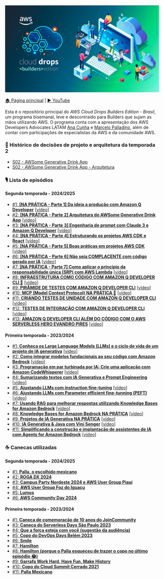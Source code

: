  ![AWS Cloud Drops Builders Edition - Brasil logo](logo.jpeg)

[🏠 Página principal](https://www.youtube.com/watch?v=Ng_8PlvzA3Y&list=PLQHh55hXC4yrlnKxKDsLPFl5O6sTfXWHu) | [▶️ YouTube](https://www.youtube.com/@AmazonWebServicesLatinAmerica) 

Esta é o repositório principal do *AWS Cloud Drops Builders Edition - Brasil*, um programa bisemanal, leve e descontraído para Builders que sujam as mãos utilizando AWS. O programa conta com a apresentação dos AWS Developers Advocates LATAM [Ana Cunha](https://www.linkedin.com/in/analuizacunha/) e [Marcelo Palladino](https://www.linkedin.com/in/mfpalladino/), além de contar com participações de especialistas da AWS e da comunidade AWS.

### 📜 Histórico de decisões de projeto e arquitetura da temporada 2 

* [S02 - AWSome Generative Drink App](/decision%20log/s02/README.md)
* [S02 - AWSome Generative Drink App - Arquitetura](/images/architecture%20s02.png)

### 🎙️ Lista de episódios 

#### Segunda temporada - 2024/2025

* [#1: **[NA PRÁTICA - Parte 1] Da ideia a produção com Amazon Q Developer**](/episode/11) [[vídeo](https://bit.ly/cdbe-s02e01)]
* [#2: **[NA PRÁTICA - Parte 2] Arquitetura do AWSome Generative Drink App**](/episode/12) [[vídeo](https://bit.ly/cdbe-s02ep02)]
* [#3: **[NA PRÁTICA - Parte 3] Engenharia de prompt com Claude 3 e Amazon Q Developer**](/episode/13) [[vídeo](https://bit.ly/cdbe-s02e03)]
* [#4: **[NA PRÁTICA - Parte 4] Estruturando os projetos AWS CDK e React**](/episode/14) [[vídeo](https://bit.ly/cdbe-s02e04)]
* [#5: **[NA PRÁTICA - Parte 5] Boas práticas em projetos AWS CDK**](/episode/15) [[vídeo](https://bit.ly/cdbe-s02e05)]
* [#6: **[NA PRÁTICA - Parte 6] Não seja COMPLACENTE com código gerado por IA**](/episode/16) [[vídeo](https://bit.ly/cdbe-s02e06)]
* [#7: **[NA PRÁTICA - Parte 7] Como aplicar o princípio da responsabilidade única (SRP) com AWS Lambda**](/episode/17) [[vídeo](https://bit.ly/cdbe-s02e07)]
* [#8: **INFRAESTRUTURA COMO CÓDIGO COM AMAZON Q DEVELOPER CLI 🚀**](/episode/18) [[vídeo](https://bit.ly/cdbe-s02e08)]
* [#9: **PIRÂMIDE DE TESTES COM AMAZON Q DEVELOPER CLI**](/episode/19) [[vídeo](https://bit.ly/cdbe-s02e09)]
* [#10: **MCP (Model Context Protocol) NA PRÁTICA 🚀**](/episode/20) [[vídeo](https://bit.ly/cdbe-s02e10)]
* [#11: **CRIANDO TESTES DE UNIDADE COM AMAZON Q DEVELOPER CLI**](/episode/21) [[vídeo](https://bit.ly/cdbe-s02e11)]
* [#12: **TESTES DE INTEGRAÇÃO COM AMAZON Q DEVELOPER CLI**](/episode/22) [[vídeo](https://bit.ly/cdbe-s02e12)]
* [#13: **AMAZON Q DEVELOPER CLI ALÉM DO CÓDIGO COM O AWS SERVERLESS HERO EVANDRO PIRES**](/episode/23) [[vídeo](https://bit.ly/cdbe-s02e13)]

#### Primeira temporada - 2023/2024

* [#1: **Conheça os Large Language Models (LLMs) e o ciclo de vida de um projeto de IA generativa**](/episode/0) [[vídeo](https://youtu.be/DwTV5uNENqo?list=PLQHh55hXC4yrsSptdH0mh0QyHWiI4waUV&t=313)]
* [#2: **Como integrar modelos fundacionais ao seu código com Amazon Bedrock**](/episode/1) [[vídeo](https://youtu.be/Ng_8PlvzA3Y?list=PLQHh55hXC4yrsSptdH0mh0QyHWiI4waUV&t=340)]
* [#3: **Programação em par turbinada por IA: Crie uma aplicação com Amazon CodeWhisperer**](/episode/2) [[vídeo](https://www.youtube.com/watch?v=nMNPN0q8Sfo)]
* [#4: **Sumarizando textos com IA Generativa e Prompt Engineering**](/episode/3) [[vídeo](https://www.youtube.com/watch?v=QkkUcbtzoIg)]
* [#5: **Ajustando LLMs com instruction fine-tuning**](/episode/4) [[vídeo](https://www.youtube.com/watch?v=pD7ol5xDGm8)]
* [#6: **Ajustando LLMs com Parameter efficient fine-tunning (PEFT)**](/episode/5) [[vídeo](https://www.youtube.com/watch?v=18eWp6ceP4k)]
* [#7: **Usando RAG para melhorar respostas utilizando Knowledge Bases for Amazon Bedrock**](/episode/6) [[vídeo](https://www.youtube.com/watch?v=7lF8_9bG15Q)]
* [#8: **Knowledge Bases for Amazon Bedrock NA PRÁTICA**](/episode/7) [[vídeo](https://www.youtube.com/watch?v=tS8GfsnMSbI)]
* [#9: **Projetos de IA Generativa NA PRÁTICA**](/episode/8) [[vídeo](https://www.youtube.com/watch?v=6FC9iFdLoZQ)]
* [#10: **IA Generativa & Java com Vini Senger**](/episode/9) [[vídeo](https://www.youtube.com/watch?v=zkhMc-nzm-k)]
* [#11: **Simplificando a construção e implantação de assistentes de IA com Agents for Amazon Bedrock**](/episode/10) [[vídeo](https://youtube.com/live/abQmX-3vpSQ)]

### ☕ Canecas utilizadas 

#### Segunda temporada - 2024/2025

* [#1: **Palla, o escolhido mexicano**](/mug/11/palla-o-escolhido-mexicano.jpeg)
* [#2: **ROGA DX 2024**](/mug/12/rogadx.jpeg)
* [#3: **Campus Party Nordeste 2024 e AWS User Group Piauí**](/mug/13/campus-party-nordeste-aws-ug-piaui.jpeg)
* [#4: **AWS User Group Foz do Iguaçu**](/mug/14/aws-ug-foz.jpeg)
* [#5: **Lumos**](/mug/15/edimburgo.jpeg)
* [#6: **AWS Community Day 2024**](/mug/16/awscommunitydaybrasil2024.jpeg)

#### Primeira temporada - 2023/2024

* [#1: **Caneca de comemoração de 10 anos do JoinCommunity**](/mug/0/10%20anos%20JoinCommunity.jpeg)
* [#3: **Caneca do Serverless Days São Paulo 2023**](/mug/2/Serverless%20Days%20São%20Paulo%202023.jpeg)
* [#4: **Que a força esteja com você (sugestão da audiência)**](/mug/3/may%20the%20force%20be%20with%20you.jpg)
* [#5: **Copo do DevOps Days Belém 2023**](/mug/4/devops%20days%20belem%202023.jpg)
* [#6: **Smile**](/mug/5/smile.jpg)
* [#7: **Hamilton**](/mug/6/hamilton.jpg)
* [#8: **Hamilton (porque o Palla esqueceu de trazer o copo no último episódio 😂)**](/mug/6/hamilton.jpg)
* [#9: **Garrafa Work Hard, Have Fun, Make History**](/mug/8/work%20hard%20have%20fun%20make%20history.jpeg)
* [#10: **Copo do Cloud Summit Cerrado 2021**](/mug/9/Cloud%20Summit%20Cerrado%202021.jpg)
* [#11: **Palla Mexicano**](/mug/10/palla%20mexicano.jpg)